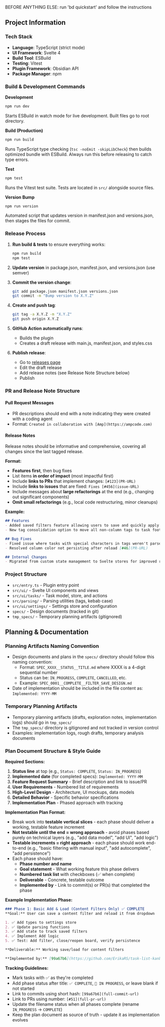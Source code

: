 BEFORE ANYTHING ELSE: run 'bd quickstart' and follow the instructions

## Project Information

### Tech Stack
- **Language**: TypeScript (strict mode)
- **UI Framework**: Svelte 4
- **Build Tool**: ESBuild
- **Testing**: Vitest
- **Plugin Framework**: Obsidian API
- **Package Manager**: npm

### Build & Development Commands

**Development**
```bash
npm run dev
```
Starts ESBuild in watch mode for live development. Built files go to root directory.

**Build (Production)**
```bash
npm run build
```
Runs TypeScript type checking (`tsc -noEmit -skipLibCheck`) then builds optimized bundle with ESBuild. Always run this before releasing to catch type errors.

**Test**
```bash
npm test
```
Runs the Vitest test suite. Tests are located in `src/` alongside source files.

**Version Bump**
```bash
npm run version
```
Automated script that updates version in manifest.json and versions.json, then stages the files for commit.

### Release Process

1. **Run build & tests** to ensure everything works:
   ```bash
   npm run build
   npm test
   ```

2. **Update version** in package.json, manifest.json, and versions.json (use semver)

3. **Commit the version change**:
   ```bash
   git add package.json manifest.json versions.json
   git commit -m "Bump version to X.Y.Z"
   ```

4. **Create and push tag**:
   ```bash
   git tag -a X.Y.Z -m "X.Y.Z"
   git push origin X.Y.Z
   ```

5. **GitHub Action automatically runs**:
   - Builds the plugin
   - Creates a draft release with main.js, manifest.json, and styles.css

6. **Publish release**:
   - Go to [releases page](https://github.com/ErikaRS/task-list-kanban/releases)
   - Edit the draft release
   - Add release notes (see Release Note Structure below)
   - Publish

### PR and Release Note Structure

#### Pull Request Messages
- PR descriptions should end with a note indicating they were created with a coding agent
- Format: `Created in collaboration with [Amp](https://ampcode.com)`

#### Release Notes
Release notes should be informative and comprehensive, covering all changes since the last tagged release.

**Format:**
- **Features first**, then bug fixes
- List items **in order of impact** (most impactful first)
- Include **links to PRs** that implement changes: `[#123](PR-URL)`
- Include **links to issues** that are fixed: `Fixes [#456](issue-URL)`
- Include messages about **large refactorings** at the end (e.g., changing out significant components)
- **Omit small refactorings** (e.g., local code restructuring, minor cleanups)

**Example:**
```markdown
## Features
- Added saved filters feature allowing users to save and quickly apply filter combinations [#51](PR-URL)
- New tag consolidation option to move all non-column tags to task footer for cleaner display [#48](PR-URL)

## Bug Fixes
- Fixed issue where tasks with special characters in tags weren't parsed correctly. Fixes [#47](issue-URL) [#49](PR-URL)
- Resolved column color not persisting after reload [#46](PR-URL)

## Internal Changes
- Migrated from custom state management to Svelte stores for improved reactivity
```

### Project Structure
- `src/entry.ts` - Plugin entry point
- `src/ui/` - Svelte UI components and views
- `src/ui/tasks/` - Task model, store, and actions
- `src/parsing/` - Parsing utilities (tags, kebab case)
- `src/ui/settings/` - Settings store and configuration
- `specs/` - Design documents (tracked in git)
- `tmp_specs/` - Temporary planning artifacts (gitignored)

## Planning & Documentation

### Planning Artifacts Naming Convention
- Design documents and plans in the `specs/` directory should follow this naming convention:
  - Format: `SPEC_XXXX__STATUS__TITLE.md` where XXXX is a 4-digit sequential number
  - Status can be: `IN_PROGRESS`, `COMPLETE`, `CANCELLED`, etc.
  - Example: `SPEC_0001__COMPLETE__FILTER_SAVE_DESIGN.md`
- Date of implementation should be included in the file content as: `Implemented: YYYY-MM`

### Temporary Planning Artifacts
- Temporary planning artifacts (drafts, exploration notes, implementation logs) should go in `tmp_specs/`
- The `tmp_specs/` directory is gitignored and not tracked in version control
- Examples: implementation logs, rough drafts, temporary analysis documents

### Plan Document Structure & Style Guide

**Required Sections:**
1. **Status line** at top (e.g., `Status: COMPLETE`, `Status: IN_PROGRESS`)
2. **Implemented date** (for completed specs): `Implemented: YYYY-MM`
3. **Feature Request Summary** - Brief description and link to issue/PR
4. **User Requirements** - Numbered list of requirements
5. **High-Level Design** - Architecture, UI mockups, data models
6. **Detailed Behavior** - Specific behavior specifications
7. **Implementation Plan** - Phased approach with tracking

**Implementation Plan Format:**
- Break work into **testable vertical slices** - each phase should deliver a working, testable feature increment
- **Not testable until the end = wrong approach** - avoid phases based purely on technical layers (e.g., "add data model", "add UI", "add logic")
- **Testable increments = right approach** - each phase should work end-to-end (e.g., "basic filtering with manual input", "add autocomplete", "add persistence")
- Each phase should have:
  - **Phase number and name**
  - **Goal statement** - What working feature this phase delivers
  - **Numbered task list** with checkboxes (✅ when complete)
  - **Deliverable** - Concrete, testable outcome
  - **Implemented by** - Link to commit(s) or PR(s) that completed the phase
  
**Example Implementation Phase:**
```markdown
### Phase 1: Basic Add & Load (Content Filters Only) ✅ COMPLETE
**Goal:** User can save a content filter and reload it from dropdown

1. ✅ Add types to settings store
2. ✅ Update parsing functions
3. ✅ Add state to track saved filters
4. ✅ Implement Add logic
5. ✅ Test: Add filter, close/reopen board, verify persistence

**Deliverable:** Working save/load for content filters

**Implemented by:** [99a67b6](https://github.com/ErikaRS/task-list-kanban/commit/99a67b6)
```

**Tracking Guidelines:**
- Mark tasks with ✅ as they're completed
- Add phase status after title: `✅ COMPLETE`, `🚧 IN PROGRESS`, or leave blank if not started
- Link to commits using short hash: `[99a67b6](full-commit-url)`
- Link to PRs using number: `[#51](full-pr-url)`
- Update the filename status when all phases complete (rename `IN_PROGRESS` → `COMPLETE`)
- Keep the plan document as source of truth - update it as implementation evolves
